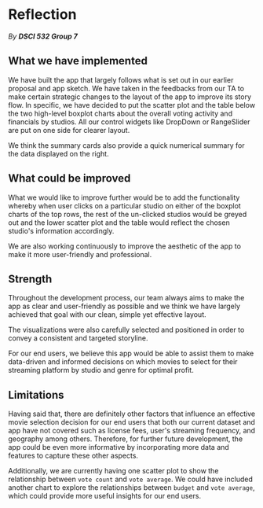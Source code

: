 # Reflection

*By **DSCI 532 Group 7***

## What we have implemented
We have built the app that largely follows what is set out in our earlier proposal and app sketch. We have taken in the feedbacks from our TA to make certain strategic changes to the layout of the app to improve its story flow. In specific, we have decided to put the scatter plot and the table below the two high-level boxplot charts about the overall voting activity and financials by studios. All our control widgets like DropDown or RangeSlider are put on one side for clearer layout.

We think the summary cards also provide a quick numerical summary for the data displayed on the right.

## What could be improved
What we would like to improve further would be to add the functionality whereby when user clicks on a particular studio on either of the boxplot charts of the top rows, the rest of the un-clicked studios would be greyed out and the lower scatter plot and the table would reflect the chosen studio's information accordingly.

We are also working continuously to improve the aesthetic of the app to make it more user-friendly and professional.

## Strength
Throughout the development process, our team always aims to make the app as clear and user-friendly as possible and we think we have largely achieved that goal with our clean, simple yet effective layout.

The visualizations were also carefully selected and positioned in order to convey a consistent and targeted storyline.

For our end users, we believe this app would be able to assist them to make data-driven and informed decisions on which movies to select for their streaming platform by studio and genre for optimal profit.

## Limitations

Having said that, there are definitely other factors that influence an effective movie selection decision for our end users that both our current dataset and app have not covered such as license fees, user's streaming frequency, and geography among others. Therefore, for further future development, the app could be even more informative by incorporating more data and features to capture these other aspects.

Additionally, we are currently having one scatter plot to show the relationship between `vote count` and `vote average`. We could have included another chart to explore the relationships between `budget` and `vote average`, which could provide more useful insights for our end users. 





